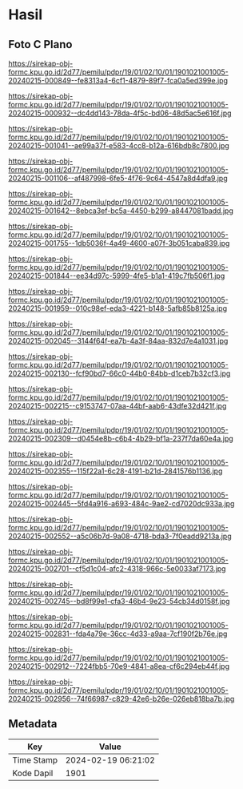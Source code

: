 # Hasil

## Foto C Plano

https://sirekap-obj-formc.kpu.go.id/2d77/pemilu/pdpr/19/01/02/10/01/1901021001005-20240215-000849--fe8313a4-6cf1-4879-89f7-fca0a5ed399e.jpg

https://sirekap-obj-formc.kpu.go.id/2d77/pemilu/pdpr/19/01/02/10/01/1901021001005-20240215-000932--dc4dd143-78da-4f5c-bd06-48d5ac5e616f.jpg

https://sirekap-obj-formc.kpu.go.id/2d77/pemilu/pdpr/19/01/02/10/01/1901021001005-20240215-001041--ae99a37f-e583-4cc8-b12a-616bdb8c7800.jpg

https://sirekap-obj-formc.kpu.go.id/2d77/pemilu/pdpr/19/01/02/10/01/1901021001005-20240215-001106--af487998-6fe5-4f76-9c64-4547a8d4dfa9.jpg

https://sirekap-obj-formc.kpu.go.id/2d77/pemilu/pdpr/19/01/02/10/01/1901021001005-20240215-001642--8ebca3ef-bc5a-4450-b299-a8447081badd.jpg

https://sirekap-obj-formc.kpu.go.id/2d77/pemilu/pdpr/19/01/02/10/01/1901021001005-20240215-001755--1db5036f-4a49-4600-a07f-3b051caba839.jpg

https://sirekap-obj-formc.kpu.go.id/2d77/pemilu/pdpr/19/01/02/10/01/1901021001005-20240215-001844--ee34d97c-5999-4fe5-b1a1-419c7fb506f1.jpg

https://sirekap-obj-formc.kpu.go.id/2d77/pemilu/pdpr/19/01/02/10/01/1901021001005-20240215-001959--010c98ef-eda3-4221-b148-5afb85b8125a.jpg

https://sirekap-obj-formc.kpu.go.id/2d77/pemilu/pdpr/19/01/02/10/01/1901021001005-20240215-002045--3144f64f-ea7b-4a3f-84aa-832d7e4a1031.jpg

https://sirekap-obj-formc.kpu.go.id/2d77/pemilu/pdpr/19/01/02/10/01/1901021001005-20240215-002130--fcf90bd7-66c0-44b0-84bb-d1ceb7b32cf3.jpg

https://sirekap-obj-formc.kpu.go.id/2d77/pemilu/pdpr/19/01/02/10/01/1901021001005-20240215-002215--c9153747-07aa-44bf-aab6-43dfe32d421f.jpg

https://sirekap-obj-formc.kpu.go.id/2d77/pemilu/pdpr/19/01/02/10/01/1901021001005-20240215-002309--d0454e8b-c6b4-4b29-bf1a-237f7da60e4a.jpg

https://sirekap-obj-formc.kpu.go.id/2d77/pemilu/pdpr/19/01/02/10/01/1901021001005-20240215-002355--115f22a1-6c28-4191-b21d-2841576b1136.jpg

https://sirekap-obj-formc.kpu.go.id/2d77/pemilu/pdpr/19/01/02/10/01/1901021001005-20240215-002445--5fd4a916-a693-484c-9ae2-cd7020dc933a.jpg

https://sirekap-obj-formc.kpu.go.id/2d77/pemilu/pdpr/19/01/02/10/01/1901021001005-20240215-002552--a5c06b7d-9a08-4718-bda3-7f0eadd9213a.jpg

https://sirekap-obj-formc.kpu.go.id/2d77/pemilu/pdpr/19/01/02/10/01/1901021001005-20240215-002701--cf5d1c04-afc2-4318-966c-5e0033af7173.jpg

https://sirekap-obj-formc.kpu.go.id/2d77/pemilu/pdpr/19/01/02/10/01/1901021001005-20240215-002745--bd8f99e1-cfa3-46b4-9e23-54cb34d0158f.jpg

https://sirekap-obj-formc.kpu.go.id/2d77/pemilu/pdpr/19/01/02/10/01/1901021001005-20240215-002831--fda4a79e-36cc-4d33-a9aa-7cf190f2b76e.jpg

https://sirekap-obj-formc.kpu.go.id/2d77/pemilu/pdpr/19/01/02/10/01/1901021001005-20240215-002912--7224fbb5-70e9-4841-a8ea-cf6c294eb44f.jpg

https://sirekap-obj-formc.kpu.go.id/2d77/pemilu/pdpr/19/01/02/10/01/1901021001005-20240215-002956--74f66987-c829-42e6-b26e-026eb818ba7b.jpg


## Metadata

| Key        | Value               |
| ---------- | ------------------- |
| Time Stamp | 2024-02-19 06:21:02 |
| Kode Dapil | 1901                |




